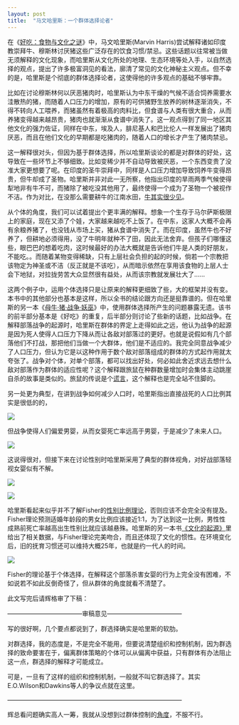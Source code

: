```yaml
---
layout: post
title:  "马文哈里斯：一个群体选择论者"
---
```

在《[好吃：食物与文化之谜](http://book.douban.com/subject/1074668/)》中，马文哈里斯(Marvin Harris)尝试解释诸如印度教崇拜牛、穆斯林讨厌猪这些广泛存在的饮食习惯/禁忌。这些话题以往常被当做无须解释的文化现象，而哈里斯从文化所处的地理、生态环境等处入手，以自然选择的观点，提出了许多极富洞见的看法，廓清了常见的文化神秘主义观点。但不幸的是，哈里斯是个彻底的群体选择论者，这使得他的许多观点的基础不够牢靠。
<!-- excerpt break -->

比如在讨论穆斯林何以厌恶猪肉时，哈里斯认为中东干燥的气候不适合饲养需要水洼散热的猪，而随着人口压力的增加，原有的可供猪野生放养的树林逐渐消失，不得不转向人工喂养，而猪虽然有着极高的肉料比，但食谱与人类有很大重合，从而养猪变得越来越昂贵，猪肉也就渐渐从食谱中消失了。这一观点得到了同一地区其他文化的强力佐证，同样在中东，埃及人，腓尼基人和巴比伦人一样发展出了猪肉厌恶，而且在他们文化的早期都是吃猪肉的，随着人口的增长才产生了猪肉禁忌。

这一解释很对头，但因为基于群体选择，所以哈里斯谈论的都是对群体的好处，这导致在一些环节上不够细致。比如变稀少并不自动导致被厌恶，一个东西变贵了没准大家更想要了呢。在印度的圣牛崇拜中，同样是人口压力增加导致饲养牛变得昂贵，但牛却成了圣物。哈里斯并非对此一无所察，他指出印度的旱雨两季气候使得犁地非有牛不可，而猪除了被吃没其他用了，最终使得一个成为了圣物一个被视作不洁。作为对比，在没那么需要耕牛的江南水田，[牛其实很少见](http://headsalon.org/archives/3460.html)。

从个体的角度，我们可以试着提出个更丰满的解释。想象一个生存于马尔萨斯极限上的家庭，现在又添了个娃，大家越来越吃不上饭了。在中东，这家人大概不会再有余粮养猪了，也没钱从市场上买，猪从食谱中消失了。而在印度，虽然牛也不好养了，但耕地必须得用，没了牛明年就种不了田，因此无法舍弃。但孩子们哪懂这些，眼巴巴的想着吃肉，这时候最好的办法大概就是告诉他们牛是人类的好朋友，不能吃。。而随着某物变得稀缺，只有上层社会负担的起的时候，倘若一个宗教把该物定为神圣或不洁（反正就是不该吃），从而暗示依然在享用该食物的上层人士会下地狱，对拉拢劳苦大众显然很有益处，从而该宗教就发展壮大了……

这两个例子中，运用个体选择只是让原来的解释更细致了些，大的框架并没有变。本书中的其他部分也基本是这样，所以全书的结论跟方向还是挺靠谱的。但在哈里斯的另一本《[母牛·猪·战争·妖巫](http://book.douban.com/subject/1787517/)》中，使用群体选择所产生的问题暴露无遗。该书的前半部分基本是《好吃》的重复，后半部分则讨论了些新的话题，比如战争。在解释部落战争的起源时，哈里斯在群体的界定上走得如此之远，他认为战争的起源是因为死人使得人口压力下降从而让各敌对部落过的更好。也就是说假如有几个部落他们不打战，那把他们当做一个大群体，他们是不适应的。我完全同意战争减少了人口压力，但认为它是以这种作用于数个敌对部落组成的群体的方式起作用就太夸张了。战争对个体，对单个部落，都可以找出好处，何必如此舍近求远去想什么敌对部落作为群体的适应性呢？这个解释跟旅鼠在种群数量增加时会集体主动跳崖自杀的故事是类似的。旅鼠的传说是个[谎言](http://tech.sina.com.cn/d/2006-07-19/16121045454.shtml)，这个解释也是完全站不住脚的。

另一处更为典型，在讲到战争如何减少人口时，哈里斯指出直接战死的人口比例其实是很低的的，

![](/assets/images/marvin-harris-1.jpg)

但战争使得人们偏爱男婴，从而女婴死亡率远高于男婴，于是减少了未来人口。

![](/assets/images/marvin-harris-2.jpg)

这说得很对，但接下来在讨论性别时哈里斯采用了典型的群体视角，对好战部落轻视女婴似有不解。

![](/assets/images/marvin-harris-3.jpg)

![](/assets/images/marvin-harris-4.jpg)

哈里斯看起来似乎并不了解Fisher的[性别比例理论](https://zh.wikipedia.org/zh-cn/%E8%B4%B9%E9%9B%AA%E5%8E%9F%E7%90%86)，否则应该不会完全没有提及。Fisher理论预测适婚年龄段的男女比例应该接近1:1，为了达到这一比例，男性性成熟前死亡率越高出生性别比就应该越悬殊。哈里斯的另一本书[《文化的起源》](http://book.douban.com/subject/2378047/)里给出了相关数据，与Fisher理论完美吻合，而且还体现了文化的惯性。在环境变化后，旧的抚育习惯还可以维持大概25年，也就是约一代人的时间。

![](/assets/images/marvin-harris-5.png)

Fisher的理论基于个体选择，在解释这个部落杀害女婴的行为上完全没有困难，不如说若不如此反倒奇怪了，但从群体的角度就看不清楚了。

此文写完后请辉格审了下稿：

————————————审稿意见————————————

写的很好啊，几个要点都说到了，群选择确实是哈里斯的软肋。

对群选择，我的态度是，不是完全不能用，但要说清楚组织和控制机制，因为群选择的致命要害在于，偏离群体策略的个体可以从偏离中获益，只有群体有办法阻止这一点，群选择的解释才可能成立。

可是，一旦有了这样的组织和控制机制，一般就不叫它群选择了。其实E.O.Wilson和Dawkins等人的争议点就在这里。

————————————————————————————

辉总看问题确实高人一筹，我就从没想到过群体控制的[角度](http://headsalon.org/archives/5625.html)，不服不行。
